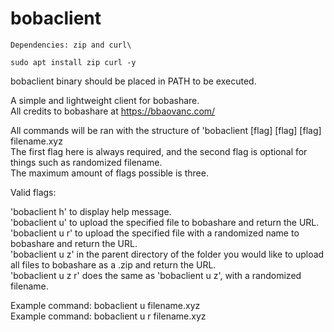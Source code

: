 # bobaclient
```
Dependencies: zip and curl\
```

```
sudo apt install zip curl -y
```


bobaclient binary should be placed in PATH to be executed.

A simple and lightweight client for bobashare.\
All credits to bobashare at https://bbaovanc.com/

All commands will be ran with the structure of 'bobaclient [flag] [flag] [flag] filename.xyz\
The first flag here is always required, and the second flag is optional for things such as randomized filename.\
The maximum amount of flags possible is three.

Valid flags:

'bobaclient h' to display help message.\
'bobaclient u' to upload the specified file to bobashare and return the URL.
'bobaclient u r' to upload the specified file with a randomized name to bobashare and return the URL.\
'bobaclient u z' in the parent directory of the folder you would like to upload all files to bobashare as a .zip and return the URL.\
'bobaclient u z r' does the same as 'bobaclient u z', with a randomized filename.

Example command: bobaclient u filename.xyz\
Example command: bobaclient u r filename.xyz
